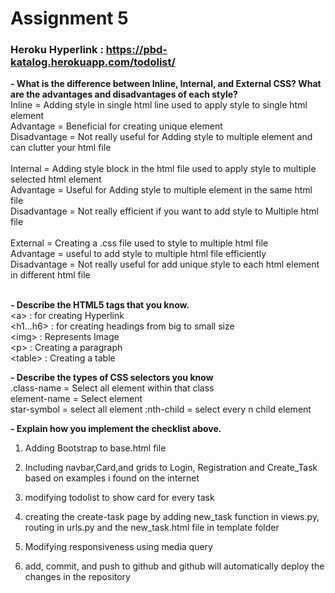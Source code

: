 
# Assignment 5
### Heroku Hyperlink : https://pbd-katalog.herokuapp.com/todolist/<br>
**- What is the difference between Inline, Internal, and External CSS? What are the advantages and disadvantages of each style?**<br>
Inline = Adding style in single html line used to apply style to single html element<br>
Advantage = Beneficial for creating unique element <br>
Disadvantage = Not really useful for Adding style to multiple element and can clutter your html file <br>
<br>
Internal = Adding style block in the html file used to apply style to multiple selected html element<br>
Advantage = Useful for Adding style to multiple element in the same html file<br>
Disadvantage = Not really efficient if you want to add style to Multiple html file<br>
<br>
External = Creating a .css file used to style to multiple html file<br>
Advantage = useful to add style to multiple html file efficiently<br>
Disadvantage = Not really useful for add unique style to each html element in different html file<br>
<br>

**-  Describe the HTML5 tags that you know.**<br>
<a<a>> : for creating Hyperlink <br>
<h1...h6<a>> : for creating headings from big to small size<br>
<img<a>> : Represents Image<br>
<p<a>> : Creating a paragraph <br>
<table<a>> : Creating a table
  
 

**- Describe the types of CSS selectors you know**<br>
  .class-name = Select all element within that class<br>
  element-name = Select element<br>
  star-symbol = select all element
  :nth-child = select every n child element 
  
**- Explain how you implement the checklist above.**<br>
1. Adding Bootstrap to base.html file<br>
  
2. Including navbar,Card,and grids to Login, Registration and Create_Task based on examples i found on the internet <br> 
  
3. modifying todolist to show card for every task<br>

4. creating the create-task page by adding new_task function in views.py, routing in urls.py and the new_task.html file in template folder<br>

5. Modifying responsiveness using media query

6. add, commit, and push to github and github will automatically deploy the changes in the repository
  


